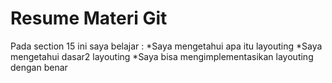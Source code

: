 <h1>Resume Materi Git</h1>
Pada section 15 ini saya belajar :
*Saya mengetahui apa itu layouting 
*Saya mengetahui dasar2 layouting 
*Saya bisa mengimplementasikan layouting dengan benar 